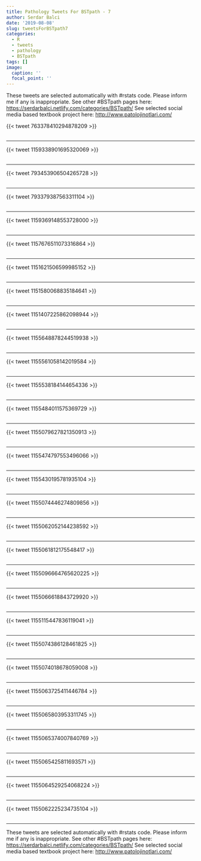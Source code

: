 ```yaml
---
title: Pathology Tweets For BSTpath - 7
author: Serdar Balci
date: '2019-08-08'
slug: tweetsForBSTpath7
categories:
  - R
  - tweets
  - pathology
  - BSTpath
tags: []
image:
  caption: ''
  focal_point: ''
---
```



These tweets are selected automatically with #rstats code. Please inform me if any is inappropriate.
See other #BSTpath pages here: https://serdarbalci.netlify.com/categories/BSTpath/ 
See selected social media based textbook project here: http://www.patolojinotlari.com/

{{< tweet 763378410294878209 >}}
<br>
<br>
<hr>
{{< tweet 1159338901695320069 >}}
<br>
<br>
<hr>
{{< tweet 793453906504265728 >}}
<br>
<br>
<hr>
{{< tweet 793379387563311104 >}}
<br>
<br>
<hr>
{{< tweet 1159369148553728000 >}}
<br>
<br>
<hr>
{{< tweet 1157676511073316864 >}}
<br>
<br>
<hr>
{{< tweet 1151621506599985152 >}}
<br>
<br>
<hr>
{{< tweet 1151580068835184641 >}}
<br>
<br>
<hr>
{{< tweet 1151407225862098944 >}}
<br>
<br>
<hr>
{{< tweet 1155648878244519938 >}}
<br>
<br>
<hr>
{{< tweet 1155561058142019584 >}}
<br>
<br>
<hr>
{{< tweet 1155538184144654336 >}}
<br>
<br>
<hr>
{{< tweet 1155484011575369729 >}}
<br>
<br>
<hr>
{{< tweet 1155079627821350913 >}}
<br>
<br>
<hr>
{{< tweet 1155474797553496066 >}}
<br>
<br>
<hr>
{{< tweet 1155430195781935104 >}}
<br>
<br>
<hr>
{{< tweet 1155074446274809856 >}}
<br>
<br>
<hr>
{{< tweet 1155062052144238592 >}}
<br>
<br>
<hr>
{{< tweet 1155061812175548417 >}}
<br>
<br>
<hr>
{{< tweet 1155096664765620225 >}}
<br>
<br>
<hr>
{{< tweet 1155066618843729920 >}}
<br>
<br>
<hr>
{{< tweet 1155115447836119041 >}}
<br>
<br>
<hr>
{{< tweet 1155074386128461825 >}}
<br>
<br>
<hr>
{{< tweet 1155074018678059008 >}}
<br>
<br>
<hr>
{{< tweet 1155063725411446784 >}}
<br>
<br>
<hr>
{{< tweet 1155065803953311745 >}}
<br>
<br>
<hr>
{{< tweet 1155065374007840769 >}}
<br>
<br>
<hr>
{{< tweet 1155065425811693571 >}}
<br>
<br>
<hr>
{{< tweet 1155064529254068224 >}}
<br>
<br>
<hr>
{{< tweet 1155062225234735104 >}}
<br>
<br>
<hr>


These tweets are selected automatically with #rstats code. Please inform me if any is inappropriate.
See other #BSTpath pages here: https://serdarbalci.netlify.com/categories/BSTpath/ 
See selected social media based textbook project here: http://www.patolojinotlari.com/
